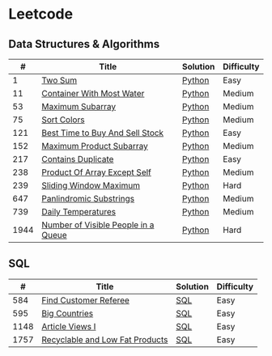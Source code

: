 # Leetcode

## Data Structures & Algorithms

| # | Title | Solution | Difficulty |
|---| ----- | -------- | ---------- |
|1|[Two Sum](https://leetcode.com/problems/two-sum/description/) | [Python](./algorithms/twoSum/twoSum.py) |Easy|
|11|[Container With Most Water](https://leetcode.com/problems/container-with-most-water/description/) | [Python](./algorithms/containerWithMostWater/containerWithMostWater.py) |Medium|
|53|[Maximum Subarray](https://leetcode.com/problems/maximum-subarray/) | [Python](./algorithms/maximumSubArray/maximumSubArray.py)|Medium|
|75|[Sort Colors](https://leetcode.com/problems/sort-colors/) | [Python](./algorithms/sortColors/sortColors-Dutch.py) |Medium|
|121|[Best Time to Buy And Sell Stock](https://leetcode.com/problems/best-time-to-buy-and-sell-stock/) | [Python](./algorithms/bestTimeToBuyAndSellStock/bestTimetoBuyAndSellStock.py) |Easy|
|152|[Maximum Product Subarray](https://leetcode.com/problems/maximum-product-subarray/description/) | [Python](./algorithms/maximumProductSubarray/maximumProductSubarray.py) |Medium|
|217|[Contains Duplicate](https://leetcode.com/problems/contains-duplicate/description/) | [Python](./algorithms/containsDuplicate/containsDuplicate.py) |Easy|
|238|[Product Of Array Except Self](https://leetcode.com/problems/product-of-array-except-self/) | [Python](./algorithms/productOfArrayExceptSelf/productOfArrayExceptSelf.py) |Medium|
|239|[Sliding Window Maximum](https://leetcode.com/problems/sliding-window-maximum/description/) | [Python](./algorithms/slidingWindowMaximum/slidingWindowMaximum.py) |Hard|
|647|[Panlindromic Substrings](https://leetcode.com/problems/palindromic-substrings/description/) | [Python](./algorithms/panlindromicSubstring/panlindromicSubstring.py) |Medium|
|739|[Daily Temperatures](https://leetcode.com/problems/daily-temperatures/description/) | [Python](./algorithms/dailyTemperatures/dailyTemperatures.py) |Medium|
|1944|[Number of Visible People in a Queue](https://leetcode.com/problems/number-of-visible-people-in-a-queue/description/) | [Python](./algorithms/numberOfVisiblePeopleInAQueue/numberOfVisiblePeopleInAQueue.py) |Hard|

## SQL
| # | Title | Solution | Difficulty |
|---| ----- | -------- | ---------- |
|584|[Find Customer Referee](https://leetcode.com/problems/find-customer-referee/description/?envType=study-plan-v2&envId=top-sql-50) | [SQL](./SQL/SQL-50/select/sql584.sql) |Easy|
|595|[Big Countries](https://leetcode.com/problems/big-countries/description/?envType=study-plan-v2&envId=top-sql-50) | [SQL](./SQL/SQL-50/select/sql595.sql) |Easy|
|1148|[Article Views I](https://leetcode.com/problems/article-views-i/description/?envType=study-plan-v2&envId=top-sql-50) | [SQL](./SQL/SQL-50/select/sql1148.sql) |Easy|
|1757|[Recyclable and Low Fat Products](https://leetcode.com/problems/recyclable-and-low-fat-products/description/?envType=study-plan-v2&envId=top-sql-50) | [SQL](./SQL/SQL-50/select/sql1757.sql) |Easy|
